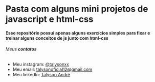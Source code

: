 # Pasta com alguns mini projetos de javascript e html-css

#### Esse repositório possui apenas alguns exercícios simples para fixar e treinar alguns conceitos de js junto com html-css

###### Meus **contatos**
* Meu instagram: [@talysonxx](https://instagram.com/talysonxx)
* Meu email: talysonoficial12@gmail.com
* Meu linkedIn: [Talyson André](https://www.linkedin.com/in/talyson-andré-101897170/)
